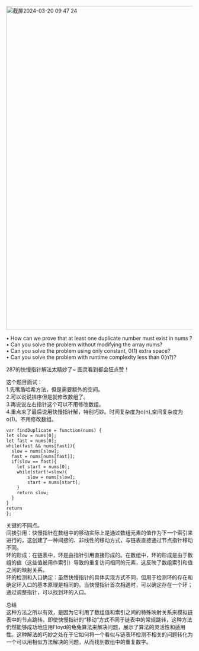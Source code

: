 <img width="872" alt="截屏2024-03-20 09 47 24" src="https://github.com/xkong-study/gucheng_algorithm/assets/100473178/fab0eca7-4f7b-4467-aa0d-9d56140bee04">

• How can we prove that at least one duplicate number must exist in nums ?         
• Can you solve the problem without modifying the array nums?     
• Can you solve the problem using only constant, 0(1) extra space?     
• Can you solve the problem with runtime complexity less than 0(n?)?       

287的快慢指针解法太精妙了~ 图灵看到都会狂点赞！     

这个题目面试：   
1.先嘴盾哈希方法，但是需要额外的空间。    
2.可以说说排序但是就修改数组了。      
3.再说说左右指针这个可以不用修改数组。   
4.重点来了最后说用快慢指针解，特别巧妙。时间复杂度为o(n),空间复杂度为o(1)。不用修改数组。     

```code
var findDuplicate = function(nums) {
let slow = nums[0];
let fast = nums[0];
while(fast && nums[fast]){
  slow = nums[slow];
  fast = nums[nums[fast]];
  if(slow == fast){
    let start = nums[0];
    while(start!=slow){
        slow = nums[slow];
        start = nums[start];
    }
    return slow;
  }
}
return
};
```
关键的不同点。    
间接引用：快慢指针在数组中的移动实际上是通过数组元素的值作为下一个索引来进行的，这创建了一种间接的、非线性的移动方式，与链表直接通过节点指针移动不同。    
环的形成：在链表中，环是由指针引用直接形成的。在数组中，环的形成是由于数组的值（这些值被用作索引）导致的重复访问相同的元素，这反映了数组索引和值之间的映射关系。    
环的检测和入口确定：虽然快慢指针的具体实现方式不同，但用于检测环的存在和确定环入口的基本原理是相同的。当快慢指针首次相遇时，可以确定存在一个环；通过调整指针，可以找到环的入口。   

总结     
这种方法之所以有效，是因为它利用了数组值和索引之间的特殊映射关系来模拟链表中的节点跳转。即使快慢指针的“移动”方式不同于链表中的常规跳转，这种方法仍然能够成功地应用Floyd的龟兔算法来解决问题，展示了算法的灵活性和适用性。这种解法的巧妙之处在于它如何将一个看似与链表环检测不相关的问题转化为一个可以用相似方法解决的问题，从而找到数组中的重复数字。     
